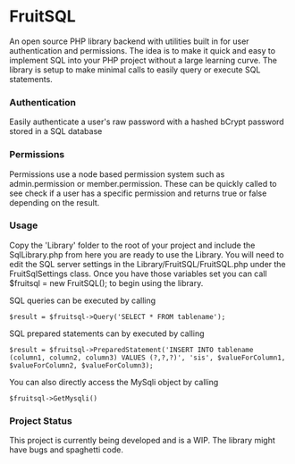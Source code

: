 # FruitSQL
An open source PHP library backend with utilities built in for user authentication and permissions. The idea is to make it quick and easy to implement SQL into your PHP project without a large learning curve. The library is setup to make minimal calls to easily query or execute SQL statements.

### Authentication
Easily authenticate a user's raw password with a hashed bCrypt password stored in a SQL database

### Permissions
Permissions use a node based permission system such as admin.permission or member.permission. These can be quickly called to see check if a user has a specific permission and returns true or false depending on the result.

### Usage
Copy the 'Library' folder to the root of your project and include the SqlLibrary.php from here you are ready to use the Library. You will need to edit the SQL server settings in the Library/FruitSQL/FruitSQL.php under the FruitSqlSettings class. Once you have those variables set you can call $fruitsql = new FruitSQL(); to begin using the library. 

SQL queries can be executed by calling 
```
$result = $fruitsql->Query('SELECT * FROM tablename');
```

SQL prepared statements can by executed by calling 
```
$result = $fruitsql->PreparedStatement('INSERT INTO tablename (column1, column2, column3) VALUES (?,?,?)', 'sis', $valueForColumn1, $valueForColumn2, $valueForColumn3);
```

You can also directly access the MySqli object by calling 
```
$fruitsql->GetMysqli()
```

### Project Status
This project is currently being developed and is a WIP. The library might have bugs and spaghetti code. 
